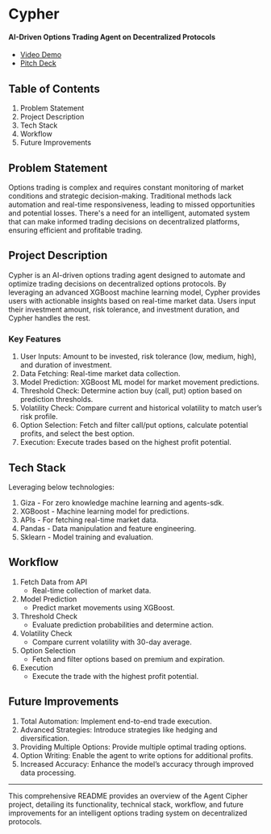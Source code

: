 # Cypher
#### AI-Driven Options Trading Agent on Decentralized Protocols

- [Video Demo](https://youtu.be/ZQf8cjNT3h0?si=6WNDQa5Ld4NJLhTd)
- [Pitch Deck](https://gamma.app/docs/Agent-Cypher--us39azt1iezgykt)

## Table of Contents

1. Problem Statement
2. Project Description
3. Tech Stack
4. Workflow
5. Future Improvements

## Problem Statement

Options trading is complex and requires constant monitoring of market conditions and strategic decision-making. Traditional methods lack automation and real-time responsiveness, leading to missed opportunities and potential losses. There's a need for an intelligent, automated system that can make informed trading decisions on decentralized platforms, ensuring efficient and profitable trading.

## Project Description

Cypher is an AI-driven options trading agent designed to automate and optimize trading decisions on decentralized options protocols. By leveraging an advanced XGBoost machine learning model, Cypher provides users with actionable insights based on real-time market data. Users input their investment amount, risk tolerance, and investment duration, and Cypher handles the rest.

### Key Features

1. User Inputs: Amount to be invested, risk tolerance (low, medium, high), and duration of investment.
2. Data Fetching: Real-time market data collection.
3. Model Prediction: XGBoost ML model for market movement predictions.
4. Threshold Check: Determine action buy (call, put) option based on prediction thresholds.
5. Volatility Check: Compare current and historical volatility to match user’s risk profile.
6. Option Selection: Fetch and filter call/put options, calculate potential profits, and select the best option.
7. Execution: Execute trades based on the highest profit potential.

## Tech Stack

Leveraging below technologies:

1. Giza - For zero knowledge machine learning and agents-sdk.
2. XGBoost - Machine learning model for predictions.
3. APIs - For fetching real-time market data.
4. Pandas - Data manipulation and feature engineering.
5. Sklearn - Model training and evaluation.

## Workflow

1. Fetch Data from API
   - Real-time collection of market data.
2. Model Prediction
   - Predict market movements using XGBoost.
3. Threshold Check
   - Evaluate prediction probabilities and determine action.
4. Volatility Check
   - Compare current volatility with 30-day average.
5. Option Selection
   - Fetch and filter options based on premium and expiration.
6. Execution
   - Execute the trade with the highest profit potential.

## Future Improvements

1. Total Automation: Implement end-to-end trade execution.
2. Advanced Strategies: Introduce strategies like hedging and diversification.
3. Providing Multiple Options: Provide multiple optimal trading options.
4. Option Writing: Enable the agent to write options for additional profits.
5. Increased Accuracy: Enhance the model’s accuracy through improved data processing.

---

This comprehensive README provides an overview of the Agent Cipher project, detailing its functionality, technical stack, workflow, and future improvements for an intelligent options trading system on decentralized protocols.
